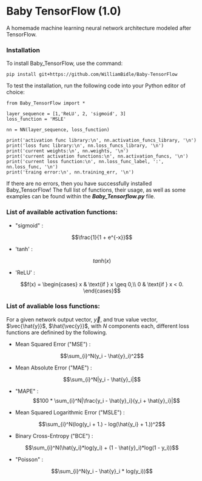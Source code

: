 # Baby TensorFlow (1.0)

A homemade machine learning neural network architecture modeled after TensorFlow. 

### Installation

To install Baby_TensorFlow, use the command:

    pip install git+https://github.com/WilliamBidle/Baby-TensorFlow

To test the installation, run the following code into your Python editor of choice:

    from Baby_TensorFlow import * 
    
    layer_sequence = [1,'ReLU', 2, 'sigmoid', 3]
    loss_function = 'MSLE'

    nn = NN(layer_sequence, loss_function)

    print('activation func library:\n', nn.activation_funcs_library, '\n')
    print('loss func library:\n', nn.loss_funcs_library, '\n')
    print('current weights:\n', nn.weights, '\n')
    print('current activation functions:\n', nn.activation_funcs, '\n')
    print('current loss function:\n', nn.loss_func_label, ':', nn.loss_func, '\n')
    print('traing error:\n', nn.training_err, '\n')

If there are no errors, then you have successfully installed Baby_TensorFlow! The full list of functions, their usage, as well as some examples can be found within the ***Baby_Tensorflow.py*** file.

### List of available activation functions:

- "sigmoid" : 

$$\frac{1}{1 + e^{-x}}$$

- 'tanh' : 

$$tanh(x)$$

- 'ReLU' : 

$$f(x) = \begin{cases}
x & \text{if } x \geq 0,\\
0  & \text{if } x < 0.
\end{cases}$$

### List of avaliable loss functions:

For a given network output vector, $\vec{y}$, and true value vector, $\vec{\hat{y}}$, $\hat{\vec{y}}$, with $N$ components each, different loss functions are definined by the following.

- Mean Squared Error ("MSE") : 

$$\sum_{i}^N(y_i - \hat{y}_i)^2$$

- Mean Absolute Error ("MAE") : 

$$\sum_{i}^N|y_i - \hat{y}_i|$$

- "MAPE" : 
$$100 * \sum_{i}^N|\frac{y_i - \hat{y}_i}{y_i + \hat{y}_i}|$$

- Mean Squared Logarithmic Error ("MSLE") : 

$$\sum_{i}^N(log(y_i + 1.) - log(\hat{y_i} + 1.))^2$$ 

- Binary Cross-Entropy ("BCE") : 

$$\sum_{i}^N(\hat{y_i}*log(y_i) + (1 - \hat{y}_i)*log(1 - y_i))$$

- "Poisson" : 

$$\sum_{i}^N(y_i - \hat{y}_i * log(y_i))$$

